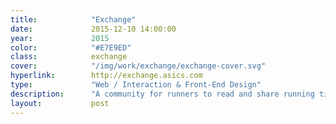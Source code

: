 ```yaml
---
title:            "Exchange"
date:             2015-12-10 14:00:00
year:             2015
color:            "#E7E9ED"
class:            exchange
cover:            "/img/work/exchange/exchange-cover.svg"
hyperlink:        http://exchange.asics.com
type:             "Web / Interaction & Front-End Design"
description:      "A community for runners to read and share running tips with each others."
layout:           post
---
```



